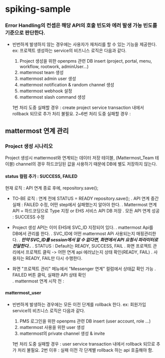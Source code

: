 # spiking-sample
### Error Handling의 컨셉은 해당 API의 호출 빈도와 에러 발생 가능 빈도를 기준으로 판단한다.

- 빈번하게 발생하지 않는 경우에는 사용자가 재처리를 할 수 있는 기능을 제공한다. 
    ex: 프로젝트 생성하는 service의 비즈니스 로직은 다음과 같다.
    1. Project 생성을 위한 openpms 관련 DB insert (project, portal, menu, workflow, rootwork, adminUser...)
    2. mattermost team 생성
    3. mattermost admin user 생성
    4. mattermost notification & random channel 생성
    5. mattermost webhook 설정
    6. mattermost slash command 생성 
    
    1번 처리 도중 실패할 경우 : create project service transaction 내에서 rollback 되므로 추가 처리 불필요.
    2~6번 처리 도중 실패할 경우 : 

## mattermost 연계 관리
### Project 생성 시나리오
Project 생성시 mattermost와 연계되는 데이터 저장 테이블, (Mattermost_Team 테이블)
channel의 경우 하드코딩된 값을 사용하기 때문에 DB에 별도 저장하지 않는다.

#### status 컬럼 추가 : SUCCESS, FAILED
현재 로직 : API 연계 종료 후에, repository.save();
- TO-BE 로직 : 연계 전에 STATUS = READY repository.save();
  . API 연계 중간 실패 : FAILED 수정, 어떤 step에서 실패했는지 알아야 한다.
  . Mattermost 연계 API = 하드코딩으로 Type 지정 or EHS 서비스 API DB 저장
  . 모든 API 연계 성공 : SUCCESS 수정
- Project 생성 API는 이미 EHS에 SVC_ID 지정되어 있다.
  . mattermost Api를 DB에서 관리를 한다.
  . SVC_ID에 어떤 mattermost APi 사용되는지 매핑관리한다.
  . ***만약 SVC_ID를 session에서 알 수 없다면, 화면에서 API 요청시 파라미터로 전달한다..***
  . STATUS : Default는 READY, SUCCESS, FAIL
  . 화면 프로젝트 관리에서 프로젝트 클릭 -> 어떤 연계 api 에러났는지 상태 확인(READY, FAIL)
  . 사용자는 READY, FAIL만 다시 수행한다.   
  
- 화면 "프로젝트 관리" 메뉴에서 "Messenger 연계" 컬럼에서 상태값 확인 가능
  . FAILED 버튼 클릭, 실패한 API 상태 확인  
  . mattermost 연계 시작 전 : 

#### mattermost_user
    
    
    
    
- 빈번하게 발생하는 경우에는 모든 이전 단계를 rollback 한다.
    ex: 회원가입 service의 비즈니스 로직은 다음과 같다.
    1. PMS 로그인을 위한 openpms 관련 DB insert (user account, role ...)
    2. mattermost 사용을 위한 user 생성
    3. mattermost의 private channel 생성 & invite
    
   1번 처리 도중 실패할 경우 : user service transaction 내에서 rollback 되므로 추가 처리 불필요.
   2번 이후 : 실패 이전 각 단계별 rollback 하는 api 호출해야 함.
